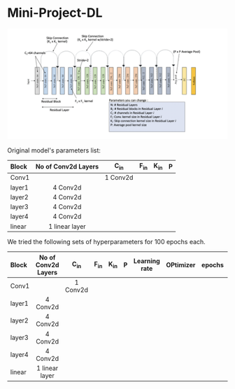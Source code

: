 # Mini-Project-DL
![Resnet](resnet.png)

Original model's parameters list:

| Block  |      No of Conv2d Layers  |        C<sub>in</sub>       |   F<sub>in</sub>   | K<sub>in</sub> | P | 
| :---           | :----:   |    :----:        |      :----:      |   :----:  |      ---:          |
| Conv1| |  1 Conv2d              |                      | 
|     layer1             |    4 Conv2d                 |               |                      |
|     layer2             |    4 Conv2d                 |               |                      |
|     layer3             |    4 Conv2d                 |               |                      |
|     layer4             |    4 Conv2d                 |               |                      |
|     linear             |    1 linear layer          |                |                      |



We tried the following sets of hyperparameters for 100 epochs each.


| Block  |      No of Conv2d Layers  |        C<sub>in</sub>       |   F<sub>in</sub>   | K<sub>in</sub> | P | Learning rate | OPtimizer | epochs| Validation accuracy  |
| :---               |      :----:         |   :----:      |        :----:       | :----:   |    :----:        |      :----:         |   :----:      |   :----:  |      ---:          |
| Conv1| |  1 Conv2d              |                      | 
|     layer1             |    4 Conv2d                 |               |                      |
|     layer2             |    4 Conv2d                 |               |                      |
|     layer3             |    4 Conv2d                 |               |                      |
|     layer4             |    4 Conv2d                 |               |                      |
|     linear             |    1 linear layer          |                |                      |
